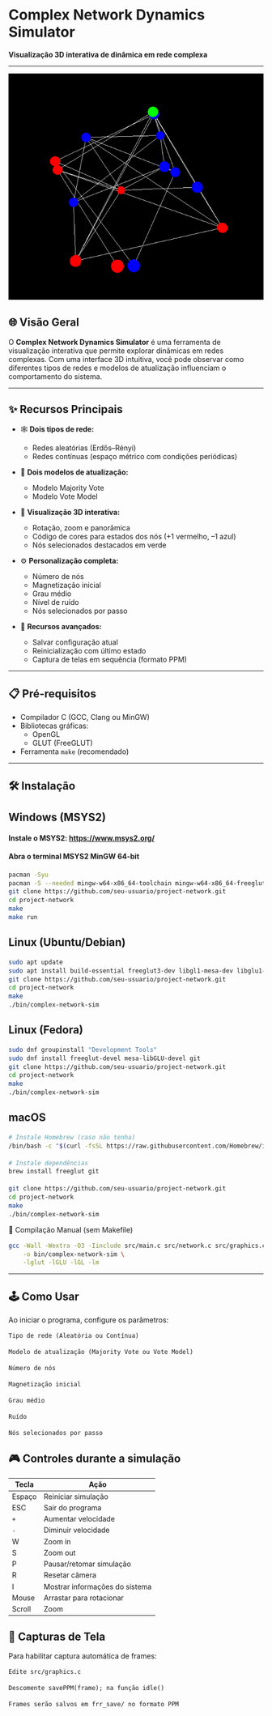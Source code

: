# Complex Network Dynamics Simulator

**Visualização 3D interativa de dinâmica em rede complexa**

---

![Descrição alternativa da imagem](img/diagrama1.png)

## 🌐 Visão Geral

O **Complex Network Dynamics Simulator** é uma ferramenta de visualização interativa que permite explorar dinâmicas em redes complexas. Com uma interface 3D intuitiva, você pode observar como diferentes tipos de redes e modelos de atualização influenciam o comportamento do sistema.

---

## ✨ Recursos Principais

- 🕸️ **Dois tipos de rede:**
  - Redes aleatórias (Erdős–Rényi)  
  - Redes contínuas (espaço métrico com condições periódicas)

- 🔄 **Dois modelos de atualização:**
  - Modelo Majority Vote  
  - Modelo Vote Model

- 🎨 **Visualização 3D interativa:**
  - Rotação, zoom e panorâmica  
  - Código de cores para estados dos nós (+1 vermelho, –1 azul)  
  - Nós selecionados destacados em verde

- ⚙️ **Personalização completa:**
  - Número de nós  
  - Magnetização inicial  
  - Grau médio  
  - Nível de ruído  
  - Nós selecionados por passo

- 💾 **Recursos avançados:**
  - Salvar configuração atual  
  - Reinicialização com último estado
  - Captura de telas em sequência (formato PPM)

---

## 📋 Pré-requisitos

- Compilador C (GCC, Clang ou MinGW)  
- Bibliotecas gráficas:
  - OpenGL  
  - GLUT (FreeGLUT)  
- Ferramenta `make` (recomendado)

---

## 🛠️ Instalação

## Windows (MSYS2)
#### Instale o MSYS2: https://www.msys2.org/
#### Abra o terminal MSYS2 MinGW 64-bit
```bash
pacman -Syu
pacman -S --needed mingw-w64-x86_64-toolchain mingw-w64-x86_64-freeglut
git clone https://github.com/seu-usuario/project-network.git
cd project-network
make
make run
```

## Linux (Ubuntu/Debian)
```bash
sudo apt update
sudo apt install build-essential freeglut3-dev libgl1-mesa-dev libglu1-mesa-dev git
git clone https://github.com/seu-usuario/project-network.git
cd project-network
make
./bin/complex-network-sim
```
## Linux (Fedora)
```bash
sudo dnf groupinstall "Development Tools"
sudo dnf install freeglut-devel mesa-libGLU-devel git
git clone https://github.com/seu-usuario/project-network.git
cd project-network
make
./bin/complex-network-sim
```
## macOS
```bash
# Instale Homebrew (caso não tenha)
/bin/bash -c "$(curl -fsSL https://raw.githubusercontent.com/Homebrew/install/HEAD/install.sh)"

# Instale dependências
brew install freeglut git

git clone https://github.com/seu-usuario/project-network.git
cd project-network
make
./bin/complex-network-sim
```

🧪 Compilação Manual (sem Makefile)
```bash
gcc -Wall -Wextra -O3 -Iinclude src/main.c src/network.c src/graphics.c \
    -o bin/complex-network-sim \
    -lglut -lGLU -lGL -lm
```

---

## 🕹️ Como Usar

Ao iniciar o programa, configure os parâmetros:

	Tipo de rede (Aleatória ou Contínua)

	Modelo de atualização (Majority Vote ou Vote Model)

    Número de nós

    Magnetização inicial

    Grau médio 

    Ruído

    Nós selecionados por passo


## 🎮 Controles durante a simulação

| Tecla  | Ação                           |
| ------ | ------------------------------ |
| Espaço | Reiniciar simulação            |
| ESC    | Sair do programa               |
| `+`    | Aumentar velocidade            |
| `-`    | Diminuir velocidade            |
| W      | Zoom in                        |
| S      | Zoom out                       |
| P      | Pausar/retomar simulação       |
| R      | Resetar câmera                 |
| I      | Mostrar informações do sistema |
| Mouse  | Arrastar para rotacionar       |
| Scroll | Zoom                           |

## 📸 Capturas de Tela

Para habilitar captura automática de frames:

    Edite src/graphics.c

    Descomente savePPM(frame); na função idle()

    Frames serão salvos em frr_save/ no formato PPM